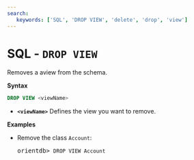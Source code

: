 ```yaml
---
search:
   keywords: ['SQL', 'DROP VIEW', 'delete', 'drop', 'view']
---
```


# SQL - `DROP VIEW`

Removes a aview from the schema.

**Syntax**

```sql
DROP VIEW <viewName>
```

- **`<viewName>`** Defines the view you want to remove.


**Examples**

- Remove the class `Account`:

  <pre>
  orientdb> <code class="lang-sql userinput">DROP VIEW Account</code>
  </pre>
